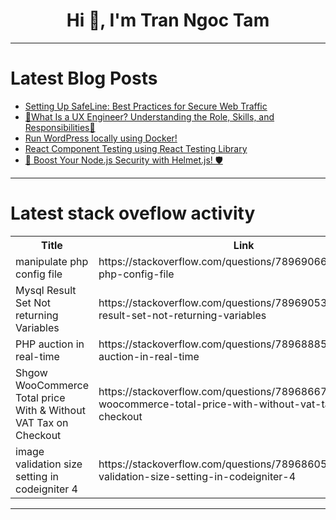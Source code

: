 <h1 align="center">Hi 👋, I'm Tran Ngoc Tam</h1>

---

# Latest Blog Posts 
<!-- BLOG-POST-LIST:START -->
- [Setting Up SafeLine: Best Practices for Secure Web Traffic](https://dev.to/lulu_liu_c90f973e2f954d7f/setting-up-safeline-best-practices-for-secure-web-traffic-2n17)
- [📣What Is a UX Engineer? Understanding the Role, Skills, and Responsibilities🎨](https://dev.to/uicraft_by_pratik/what-is-a-ux-engineer-understanding-the-role-skills-and-responsibilities-17i2)
- [Run WordPress locally using Docker!](https://dev.to/savvasstephnds/run-wordpress-locally-using-docker-5bk2)
- [React Component Testing using React Testing Library](https://dev.to/ashutoshsarangi/react-component-testing-using-react-testing-library-45n9)
- [🚀 Boost Your Node.js Security with Helmet.js! 🛡️](https://dev.to/sampodnath/boost-your-nodejs-security-with-helmetjs-27gn)
<!-- BLOG-POST-LIST:END -->

---

# Latest stack oveflow activity
<table>
  <tr><th>Title</th><th>Link</th></tr>
  <!-- STACKOVERFLOW:START --><tr><td>manipulate php config file</td><td>https://stackoverflow.com/questions/78969066/manipulate-php-config-file</td></tr><tr><td>Mysql Result Set Not returning Variables</td><td>https://stackoverflow.com/questions/78969053/mysql-result-set-not-returning-variables</td></tr><tr><td>PHP auction in real-time</td><td>https://stackoverflow.com/questions/78968885/php-auction-in-real-time</td></tr><tr><td>Shgow WooCommerce Total price With &amp; Without VAT Tax on Checkout</td><td>https://stackoverflow.com/questions/78968667/shgow-woocommerce-total-price-with-without-vat-tax-on-checkout</td></tr><tr><td>image validation size setting in codeigniter 4</td><td>https://stackoverflow.com/questions/78968605/image-validation-size-setting-in-codeigniter-4</td></tr><!-- STACKOVERFLOW:END -->
</table>

---


